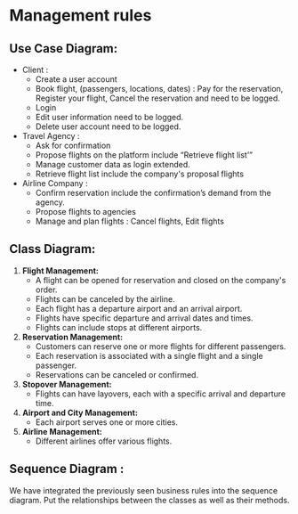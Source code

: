 # Management rules

## Use Case Diagram:

- Client :
    - Create a user account
    - Book flight, (passengers, locations, dates) : Pay for the reservation, Register your flight, Cancel the reservation and need to be logged.
    - Login
    - Edit user information need to be logged.
    - Delete user account need to be logged.
- Travel Agency :
    - Ask for confirmation
    - Propose flights on the platform include “Retrieve flight list’”
    - Manage customer data as login extended.
    - Retrieve flight list include the company's proposal flights
- Airline Company :
    - Confirm reservation include the confirmation’s demand from the agency.
    - Propose flights to agencies
    - Manage and plan flights : Cancel flights, Edit flights



## Class Diagram:

1. **Flight Management:**
    - A flight can be opened for reservation and closed on the company's order.
    - Flights can be canceled by the airline.
    - Each flight has a departure airport and an arrival airport.
    - Flights have specific departure and arrival dates and times.
    - Flights can include stops at different airports.
2. **Reservation Management:**
    - Customers can reserve one or more flights for different passengers.
    - Each reservation is associated with a single flight and a single passenger.
    - Reservations can be canceled or confirmed.
3. **Stopover Management:**
    - Flights can have layovers, each with a specific arrival and departure time.
4. **Airport and City Management:**
    - Each airport serves one or more cities.
5. **Airline Management:**
    - Different airlines offer various flights.

## Sequence Diagram :

We have integrated the previously seen business rules into the sequence diagram. Put the relationships between the classes as well as their methods.